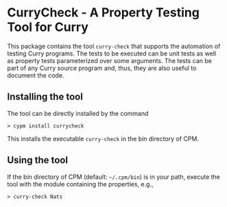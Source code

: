 # CurryCheck - A Property Testing Tool for Curry

This package contains the tool `curry-check` that supports
the automation of testing Curry programs.
The tests to be executed can be unit tests as well as
property tests parameterized over some arguments.
The tests can be part of any Curry source program
and, thus, they are also useful to document the code.


## Installing the tool

The tool can be directly installed by the command

    > cypm install currycheck

This installs the executable `curry-check` in the bin directory of CPM.


## Using the tool

If the bin directory of CPM (default: `~/.cpm/bin`) is in your path,
execute the tool with the module containing the properties, e.g.,

    > curry-check Nats

